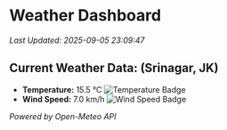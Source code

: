 
# Weather Dashboard

_Last Updated: 2025-09-05 23:09:47_

## Current Weather Data: (Srinagar, JK)
- **Temperature:** 15.5 °C ![Temperature Badge](https://img.shields.io/badge/Temperature-Low%20Temp-blue)
- **Wind Speed:** 7.0 km/h ![Wind Speed Badge](https://img.shields.io/badge/Wind%20Speed-Light%20Wind-blue)

*Powered by Open-Meteo API*
